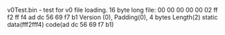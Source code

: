 v0Test.bin - test for v0 file loading. 16 byte long file:
00 00 00 00 00 02 ff f2 ff f4 ad dc 56 69 f7 b1
Version (0), Padding(0), 4 bytes Length(2) static data(fff2fff4) code(ad dc 56 69 f7 b1)